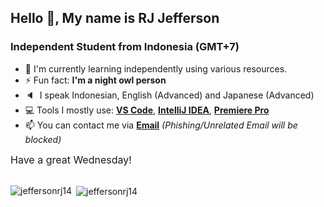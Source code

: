 

## Hello 👋, My name is RJ Jefferson
### Independent Student from **Indonesia (GMT+7)**

- 🌱 I'm currently learning independently using various resources.
- ⚡ Fun fact: **I'm a night owl person**
- 🔈&nbsp; I speak Indonesian, English (Advanced) and Japanese (Advanced)
- 💻 Tools I mostly use: **[VS Code](https://code.visualstudio.com/)**, **[IntelliJ IDEA](https://www.jetbrains.com/idea/)**, **[Premiere Pro](https://www.adobe.com/jp/products/premiere.html)**
- 📫 You can contact me via **[Email](https://www.jeffersonrj.com/contact)** *(Phishing/Unrelated Email will be blocked)*

<div>
<div style="font-size: 16px">
Have a great Wednesday!

</div>

<br>

<div>
<p><img align="left" src="https://github-readme-stats.vercel.app/api/top-langs?username=jeffersonrj14&show_icons=true&locale=en&layout=compact&theme=tokyonight" alt="jeffersonrj14" /></p>

<p>&nbsp;<img align="center" src="https://github-readme-stats.vercel.app/api?username=jeffersonrj14&hide=commits&theme=tokyonight&locale=en" alt="jeffersonrj14" /></p>
</div>
